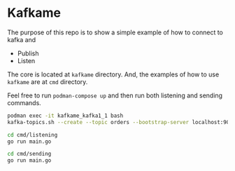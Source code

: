 # Kafkame

The purpose of this repo is to show a simple example of how to connect to kafka and

- Publish
- Listen

The core is located at `kafkame` directory. And, the examples of how to use `kafkame` are at `cmd` directory.

Feel free to run `podman-compose up` and then run both listening and sending commands.


```bash
podman exec -it kafkame_kafka1_1 bash
kafka-topics.sh --create --topic orders --bootstrap-server localhost:9092 --replication-factor 1 --partitions 1

cd cmd/listening
go run main.go

cd cmd/sending
go run main.go
```
